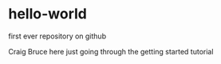 # hello-world
first ever repository on github

Craig Bruce here just going through the getting started tutorial
